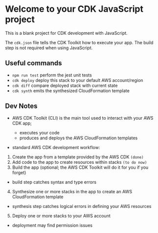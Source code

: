 # Welcome to your CDK JavaScript project

This is a blank project for CDK development with JavaScript.

The `cdk.json` file tells the CDK Toolkit how to execute your app. The build step is not required when using JavaScript.

## Useful commands

* `npm run test`         perform the jest unit tests
* `cdk deploy`           deploy this stack to your default AWS account/region
* `cdk diff`             compare deployed stack with current state
* `cdk synth`            emits the synthesized CloudFormation template

## Dev Notes
- AWS CDK Toolkit (CLI) is the main tool used to interact with your AWS CDK app;
  - executes your code
  - produces and deploys the AWS CloudFormation templates

- standard AWS CDK development workflow: 
1. Create the app from a template provided by the AWS CDK `(done)`
2. Add code to the app to create resources within stacks `(to do now)`
3. Build the app (optional; the AWS CDK Toolkit will do it for you if you forget)
  - build step catches syntax and type errors
4. Synthesize one or more stacks in the app to create an AWS CloudFormation template
  - synthesis step catches logical errors in defining your AWS resources
5. Deploy one or more stacks to your AWS account
  - deployment may find permission issues
  


